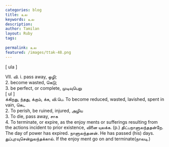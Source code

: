 ```yaml
---
categories: blog
title: உல
keywords: உல
description: 
author: Tamilan
layout: Ruby
tags: 
 
permalink: உல
featured: /images/ttak-48.png
---
```

  
[ ula ]  
  
VII. வி. i. pass away, ஒழி;  
2. become wasted, கெடு;  
3. be perfect, or complete, முடிவுபெறு  
[ ul ]  
க்கிறது, ந்தது, க்கும், க்க, வி.பெ. To become reduced, wasted, lavished, spent in vain, கெட  
2. To perish, be ruined, injured, அழிய  
3. To die, pass away, சாக  
4. To terminate, or expire, as the enjoy ments or sufferings resulting from the actions incident to prior existence, வினை யுலக்க. (p.) திட்பநாளுலந்ததன்றே. The day of power has expired. நாளுலந்தனன். He has passed (his) days. துப்புரவுசென்றுலந்தக்கால். If the enjoy ment go on and terminate(நாலடி.)